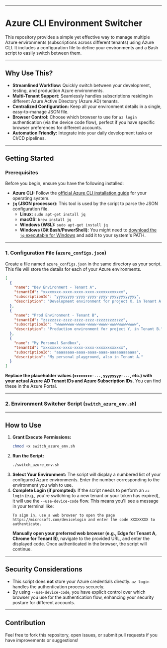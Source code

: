 -----

# Azure CLI Environment Switcher

This repository provides a simple yet effective way to manage multiple Azure environments (subscriptions across different tenants) using Azure CLI. It includes a configuration file to define your environments and a Bash script to easily switch between them.

-----

## Why Use This?

  * **Streamlined Workflow:** Quickly switch between your development, testing, and production Azure environments.
  * **Multi-Tenant Support:** Seamlessly handles subscriptions residing in different Azure Active Directory (Azure AD) tenants.
  * **Centralized Configuration:** Keep all your environment details in a single, easy-to-manage JSON file.
  * **Browser Control:** Choose which browser to use for `az login` authentication (via the device code flow), perfect if you have specific browser preferences for different accounts.
  * **Automation Friendly:** Integrate into your daily development tasks or CI/CD pipelines.

-----

## Getting Started

### Prerequisites

Before you begin, ensure you have the following installed:

  * **Azure CLI:** Follow the [official Azure CLI installation guide](https://docs.microsoft.com/en-us/cli/azure/install-azure-cli) for your operating system.
  * **`jq` (JSON processor):** This tool is used by the script to parse the JSON configuration file.
      * **Linux:** `sudo apt-get install jq`
      * **macOS:** `brew install jq`
      * **Windows (WSL):** `sudo apt-get install jq`
      * **Windows (Git Bash/PowerShell):** You might need to [download the `jq` executable for Windows](https://www.google.com/search?q=%5Bhttps://stedolan.github.io/jq/download/%5D\(https://stedolan.github.io/jq/download/\)) and add it to your system's PATH.

-----

### 1\. Configuration File (`azure_configs.json`)

Create a file named `azure_configs.json` in the same directory as your script. This file will store the details for each of your Azure environments.

```json
[
  {
    "name": "Dev Environment - Tenant A",
    "tenantId": "xxxxxxxx-xxxx-xxxx-xxxx-xxxxxxxxxxxx",
    "subscriptionId": "yyyyyyyy-yyyy-yyyy-yyyy-yyyyyyyyyyyy",
    "description": "Development environment for project X, in Tenant A."
  },
  {
    "name": "Prod Environment - Tenant B",
    "tenantId": "zzzzzzzz-zzzz-zzzz-zzzz-zzzzzzzzzzzz",
    "subscriptionId": "wwwwwwww-wwww-wwww-wwww-wwwwwwwwwwww",
    "description": "Production environment for project Y, in Tenant B."
  },
  {
    "name": "My Personal Sandbox",
    "tenantId": "xxxxxxxx-xxxx-xxxx-xxxx-xxxxxxxxxxxx",
    "subscriptionId": "aaaaaaaa-aaaa-aaaa-aaaa-aaaaaaaaaaaa",
    "description": "My personal playground, also in Tenant A."
  }
]
```

**Replace the placeholder values (`xxxxxxxx-...`, `yyyyyyyy-...`, etc.) with your actual Azure AD Tenant IDs and Azure Subscription IDs.** You can find these in the Azure Portal.

-----

### 2\. Environment Switcher Script (`switch_azure_env.sh`)

-----

## How to Use

1.  **Grant Execute Permissions:**
    ```bash
    chmod +x switch_azure_env.sh
    ```
2.  **Run the Script:**
    ```bash
    ./switch_azure_env.sh
    ```
3.  **Select Your Environment:**
    The script will display a numbered list of your configured Azure environments. Enter the number corresponding to the environment you wish to use.
4.  **Complete Login (if prompted):**
    If the script needs to perform an `az login` (e.g., you're switching to a new tenant or your token has expired), it will use the `--use-device-code` flow. This means you'll see a message in your terminal like:
    ```
    To sign in, use a web browser to open the page https://microsoft.com/devicelogin and enter the code XXXXXXXX to authenticate.
    ```
    **Manually open your preferred web browser (e.g., Edge for Tenant A, Chrome for Tenant B)**, navigate to the provided URL, and enter the displayed code. Once authenticated in the browser, the script will continue.

-----

## Security Considerations

  * This script does **not** store your Azure credentials directly. `az login` handles the authentication process securely.
  * By using `--use-device-code`, you have explicit control over which browser you use for the authentication flow, enhancing your security posture for different accounts.

-----

## Contribution

Feel free to fork this repository, open issues, or submit pull requests if you have improvements or suggestions\!

